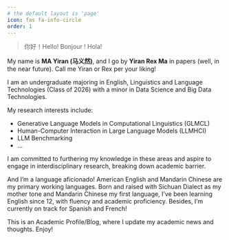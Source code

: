 ```yaml
---
# the default layout is 'page'
icon: fas fa-info-circle
order: 1
---
```


> 你好！Hello! Bonjour ! Hola!

My name is **MA Yiran (马义然)**, and I go by **Yiran Rex Ma** in papers (well, in the near future). Call me Yiran or Rex per your liking!

I am an undergraduate majoring in English, Linguistics and Language Technologies (Class of 2026) with a minor in Data Science and Big Data Technologies. 

My research interests include: 

- Generative Language Models in Computational Linguistics (GLMCL)
- Human-Computer Interaction in Large Language Models (LLMHCI)
- LLM Benchmarking
- ...

I am committed to furthering my knowledge in these areas and aspire to engage in interdisciplinary research, breaking down academic barrier.

And I’m a language aficionado! American English and Mandarin Chinese are my primary working languages. Born and raised with Sichuan Dialect as my mother tone and Mandarin Chinese my first language, I’ve been learning English since 12, with fluency and academic proficiency. Besides, I’m currently on track for Spanish and French!

This is an Academic Profile/Blog, where I update my academic news and thoughts. Enjoy!
